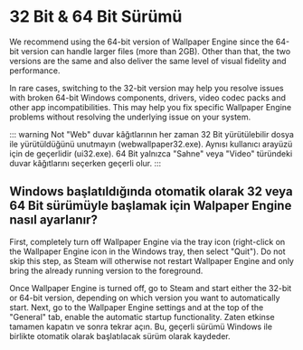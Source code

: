 # 32 Bit & 64 Bit Sürümü

We recommend using the 64-bit version of Wallpaper Engine since the 64-bit version can handle larger files (more than 2GB). Other than that, the two versions are the same and also deliver the same level of visual fidelity and performance.

In rare cases, switching to the 32-bit version may help you resolve issues with broken 64-bit Windows components, drivers, video codec packs and other app incompatibilities. This may help you fix specific Wallpaper Engine problems without resolving the underlying issue on your system.

::: warning
Not
"Web" duvar kâğıtlarının her zaman 32 Bit yürütülebilir dosya ile yürütüldüğünü unutmayın (webwallpaper32.exe). Aynısı kullanıcı arayüzü için de geçerlidir (ui32.exe). 64 Bit yalnızca "Sahne" veya "Video" türündeki duvar kâğıtlarını seçerken geçerli olur.
:::

## Windows başlatıldığında otomatik olarak 32 veya 64 Bit sürümüyle başlamak için Walpaper Engine nasıl ayarlanır?

First, completely turn off Wallpaper Engine via the tray icon (right-click on the Wallpaper Engine icon in the Windows tray, then select "Quit"). Do not skip this step, as Steam will otherwise not restart Wallpaper Engine and only bring the already running version to the foreground.

Once Wallpaper Engine is turned off, go to Steam and start either the 32-bit or 64-bit version, depending on which version you want to automatically start. Next, go to the Wallpaper Engine settings and at the top of the "General" tab, enable the automatic startup functionality. Zaten etkinse tamamen kapatın ve sonra tekrar açın. Bu, geçerli sürümü Windows ile birlikte otomatik olarak başlatılacak sürüm olarak kaydeder.